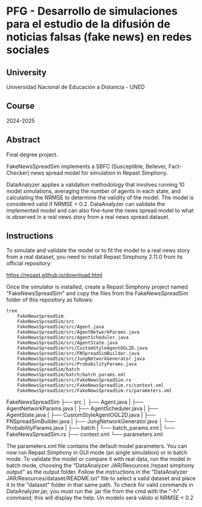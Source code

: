 # PFG - Desarrollo de simulaciones para el estudio de la difusión de noticias falsas (fake news) en redes sociales

## University
Universidad Nacional de Educación a Distancia - UNED

## Course
2024-2025

## Abstract
Final degree project.

FakeNewsSpreadSim implements a SBFC (Susceptible, Believer, Fact-Checker) news spread model for simulation in Repast Simphony. 

DataAnalyzer applies a validation methodology that involves running 10 model simulations, averaging the number of agents in each state, and calculating the NRMSE to determine the validity of the model. The model is considered valid if NRMSE < 0.2. DataAnalyzer can validate the implemented model and can also fine-tune the news spread model to what is observed in a real news story from a real news spread dataset.

## Instructions
To simulate and validate the model or to fit the model to a real news story from a real dataset, you need to install Repast Simphony 2.11.0 from its official repository:

https://repast.github.io/download.html

Once the simulator is installed, create a Repast Simphony project named "FakeNewsSpreadSim" and copy the files from the FakeNewsSpreadSim folder of this repository as follows:

```mermaid
tree
    FakeNewsSpreadSim
    FakeNewsSpreadSim/src
    FakeNewsSpreadSim/src/Agent.java
    FakeNewsSpreadSim/src/AgentNetworkParams.java
    FakeNewsSpreadSim/src/AgentScheduler.java
    FakeNewsSpreadSim/src/AgentState.java
    FakeNewsSpreadSim/src/CustomStyleAgentOGL2D.java
    FakeNewsSpreadSim/src/FNSpreadSimBuilder.java
    FakeNewsSpreadSim/src/JungNetworkGenerator.java
    FakeNewsSpreadSim/src/ProbabilityParams.java
    FakeNewsSpreadSim/batch
    FakeNewsSpreadSim/batch/batch_params.xml
    FakeNewsSpreadSim/src/FakeNewsSpreadSim.rs
    FakeNewsSpreadSim/src/FakeNewsSpreadSim.rs/context.xml
    FakeNewsSpreadSim/src/FakeNewsSpreadSim.rs/parameters.xml
```

    
FakeNewsSpreadSim
    ├── src
    │    ├── Agent.java
    |    ├── AgentNetworkParams.java
    |    ├── AgentScheduler.java
    |    ├── AgentState.java
    |    ├── CustomStyleAgentOGL2D.java
    |    ├── FNSpreadSimBuilder.java
    |    ├── JungNetworkGenerator.java
    │    └── ProbabilityParams.java
    |
    ├── batch
    |    └── batch_params.xml
    |
    └── FakeNewsSpreadSim.rs
         ├── context.xml
         └── parameters.xml
         
The parameters.xml file contains the default model parameters. You can now run Repast Simphony in GUI mode (an single simulation) or in batch mode. To validate the model or compare it with real data, run the model in batch mode, choosing the "DataAnalyzer JAR/Resources 
/repast simphony output" as the output folder. Follow the instructions in the "DataAnalyzer JAR/Resources/dataset/README.txt" file to select a valid dataset and place it in the "dataset" folder in that same path. To check for valid commands in DataAnalyzer.jar, you must run the .jar file from the cmd with the "-h" command; this will display the help. Un modelo será válido si NRMSE < 0.2



